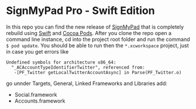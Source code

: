 # SignMyPad Pro - Swift Edition
In this repo you can find the new release of [SignMyPad](http://itunes.com/apps/signmypad) that is completely rebuild using [Swift](https://developer.apple.com/swift/) and [Cocoa Pods](https://cocoapods.org/). 
After you clone the repo open a command line instance, cd into the project root folder and run the command `$ pod update`.
You should be able to run then the `*.xcworkspace` project, just in case you get errors like
```
Undefined symbols for architecture x86_64:
  "_ACAccountTypeIdentifierTwitter", referenced from:
   -[PF_Twitter getLocalTwitterAccountAsync] in Parse(PF_Twitter.o)
```

go unnder Targets, General, Linked Frameworks and Libraries add:

* Social.framework
* Accounts.framework
